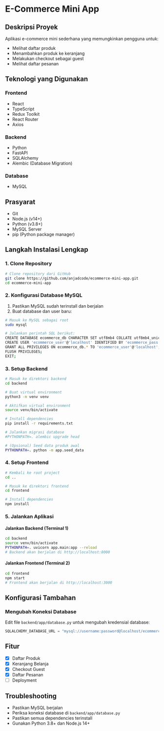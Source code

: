 # E-Commerce Mini App

## Deskripsi Proyek
Aplikasi e-commerce mini sederhana yang memungkinkan pengguna untuk:
- Melihat daftar produk
- Menambahkan produk ke keranjang
- Melakukan checkout sebagai guest
- Melihat daftar pesanan

## Teknologi yang Digunakan
### Frontend
- React
- TypeScript
- Redux Toolkit
- React Router
- Axios

### Backend
- Python
- FastAPI
- SQLAlchemy
- Alembic (Database Migration)

### Database
- MySQL

## Prasyarat
- Git
- Node.js (v14+)
- Python (v3.8+)
- MySQL Server
- pip (Python package manager)

## Langkah Instalasi Lengkap

### 1. Clone Repository
```bash
# Clone repository dari GitHub
git clone https://github.com/anjadcode/ecommerce-mini-app.git
cd ecommerce-mini-app
```

### 2. Konfigurasi Database MySQL
1. Pastikan MySQL sudah terinstall dan berjalan
2. Buat database dan user baru:
```bash
# Masuk ke MySQL sebagai root
sudo mysql

# Jalankan perintah SQL berikut:
CREATE DATABASE ecommerce_db CHARACTER SET utf8mb4 COLLATE utf8mb4_unicode_ci;
CREATE USER 'ecommerce_user'@'localhost' IDENTIFIED BY 'ecommerce_pass';
GRANT ALL PRIVILEGES ON ecommerce_db.* TO 'ecommerce_user'@'localhost';
FLUSH PRIVILEGES;
EXIT;
```

### 3. Setup Backend
```bash
# Masuk ke direktori backend
cd backend

# Buat virtual environment
python3 -m venv venv

# Aktifkan virtual environment
source venv/bin/activate

# Install dependencies
pip install -r requirements.txt

# Jalankan migrasi database
#PYTHONPATH=. alembic upgrade head

# (Opsional) Seed data produk awal
PYTHONPATH=. python -m app.seed_data
```

### 4. Setup Frontend
```bash
# Kembali ke root project
cd ..

# Masuk ke direktori frontend
cd frontend

# Install dependencies
npm install
```

### 5. Jalankan Aplikasi

#### Jalankan Backend (Terminal 1)
```bash
cd backend
source venv/bin/activate
PYTHONPATH=. uvicorn app.main:app --reload
# Backend akan berjalan di http://localhost:8000
```

#### Jalankan Frontend (Terminal 2)
```bash
cd frontend
npm start
# Frontend akan berjalan di http://localhost:3000
```

## Konfigurasi Tambahan

### Mengubah Koneksi Database
Edit file `backend/app/database.py` untuk mengubah kredensial database:
```python
SQLALCHEMY_DATABASE_URL = "mysql://username:password@localhost/ecommerce_db"
```

## Fitur
- [x] Daftar Produk
- [x] Keranjang Belanja
- [x] Checkout Guest
- [x] Daftar Pesanan
- [ ] Deployment

## Troubleshooting
- Pastikan MySQL berjalan
- Periksa koneksi database di `backend/app/database.py`
- Pastikan semua dependencies terinstall
- Gunakan Python 3.8+ dan Node.js 14+

